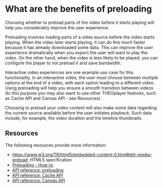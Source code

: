# What are the benefits of preloading

Choosing whether to preload parts of the video before it starts playing will help you considerably improve the user experience.

Preloading involves loading parts of a video source before the video starts playing. When the video later starts playing, it can do this much faster because it has already downloaded some data. This can improve the user experience dramatically when you expect the user will want to play the video. On the other hand, when the video is less likely to be played, you can configure the player to not preload it and save bandwidth.

Interactive video experiences are one example use case for this functionality. In an interactive video, the user must choose between multiple options at the end of a video, with each option leading to a different video. Using preloading will help you ensure a smooth transition between videos (to this purpose you may also want to use other THEOplayer features, such as Cache API and Canvas API - see Resources).

Choosing to preload your video content will also make some data regarding the current source available before the user initiates playback. Such data include, for example, the video duration and the timeline thumbnails.

## Resources

The following resources provide more information:

- https://www.w3.org/TR/html5/embedded-content-0.html#attr-media-preload: HTML5 specification
- [Preloading - How-to](../how-to-guides/07-miscellaneous/09-preloading.md)
- [API reference: preloading](pathname:///theoplayer/v8/api-reference/web/types/PreloadType.html)
- [API reference: Cache API](pathname:///theoplayer/v8/api-reference/web/interfaces/Cache.html)
- [API reference: Canvas API](pathname:///theoplayer/v8/api-reference/web/interfaces/Canvas.html)
